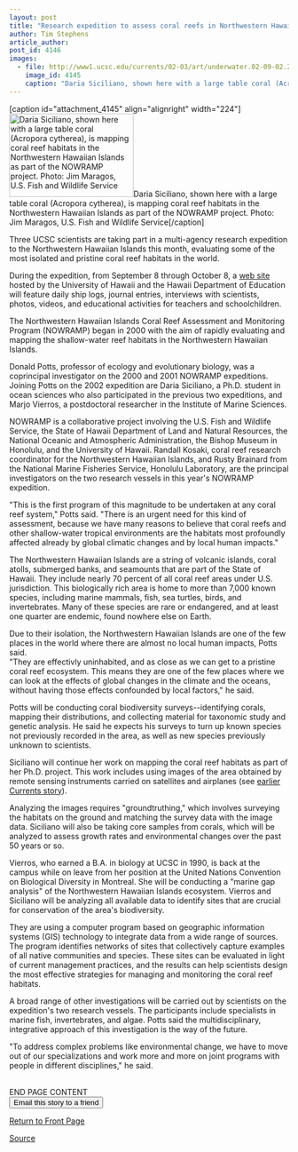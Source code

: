 ```yaml
---
layout: post
title: "Research expedition to assess coral reefs in Northwestern Hawaiian Islands"
author: Tim Stephens
article_author: 
post_id: 4146
images:
  - file: http://www1.ucsc.edu/currents/02-03/art/underwater.02-09-02.224.jpg
    image_id: 4145
    caption: "Daria Siciliano, shown here with a large table coral (Acropora cytherea), is mapping coral reef habitats in the Northwestern Hawaiian Islands as part of the NOWRAMP project. Photo: Jim Maragos, U.S. Fish and Wildlife Service"
---
```


[caption id="attachment_4145" align="alignright" width="224"]<a href="http://dev-ucsc-news.pantheonsite.io/wp-content/uploads/2002/09/underwater.02-09-02.224.jpg"><img class="size-full wp-image-4145" src="http://dev-ucsc-news.pantheonsite.io/wp-content/uploads/2002/09/underwater.02-09-02.224.jpg" alt="Daria Siciliano, shown here with a large table coral (Acropora cytherea), is mapping coral reef habitats in the Northwestern Hawaiian Islands as part of the NOWRAMP project. Photo: Jim Maragos, U.S. Fish and Wildlife Service" width="224" height="150" /></a>Daria Siciliano, shown here with a large table coral (Acropora cytherea), is mapping coral reef habitats in the Northwestern Hawaiian Islands as part of the NOWRAMP project. Photo: Jim Maragos, U.S. Fish and Wildlife Service[/caption]
<p>
  Three UCSC scientists are taking part in a multi-agency research expedition to the Northwestern Hawaiian Islands this month, evaluating some of the most isolated and pristine coral reef habitats in the world.
</p>
<p>
  During the expedition, from September 8 through October 8, a <a href="http://www.hawaiianatolls.org">web site</a> hosted by the University of Hawaii and the Hawaii Department of Education will feature daily ship logs, journal entries, interviews with scientists, photos, videos, and educational activities for teachers and schoolchildren.<br>
</p>
<p>
  The Northwestern Hawaiian Islands Coral Reef Assessment and Monitoring Program (NOWRAMP) began in 2000 with the aim of rapidly evaluating and mapping the shallow-water reef habitats in the Northwestern Hawaiian Islands.
</p>
<p>
  Donald Potts, professor of ecology and evolutionary biology, was a coprincipal investigator on the 2000 and 2001 NOWRAMP expeditions. Joining Potts on the 2002 expedition are Daria Siciliano, a Ph.D. student in ocean sciences who also participated in the previous two expeditions, and Marjo Vierros, a postdoctoral researcher in the Institute of Marine Sciences.
</p>
<p>
  NOWRAMP is a collaborative project involving the U.S. Fish and Wildlife Service, the State of Hawaii Department of Land and Natural Resources, the National Oceanic and Atmospheric Administration, the Bishop Museum in Honolulu, and the University of Hawaii. Randall Kosaki, coral reef research coordinator for the Northwestern Hawaiian Islands, and Rusty Brainard from the National Marine Fisheries Service, Honolulu Laboratory, are the principal investigators on the two research vessels in this year's NOWRAMP expedition.<br>
</p>
<p>
  "This is the first program of this magnitude to be undertaken at any coral reef system," Potts said. "There is an urgent need for this kind of assessment, because we have many reasons to believe that coral reefs and other shallow-water tropical environments are the habitats most profoundly affected already by global climatic changes and by local human impacts."<br>
</p>
<p>
  The Northwestern Hawaiian Islands are a string of volcanic islands, coral atolls, submerged banks, and seamounts that are part of the State of Hawaii. They include nearly 70 percent of all coral reef areas under U.S. jurisdiction. This biologically rich area is home to more than 7,000 known species, including marine mammals, fish, sea turtles, birds, and invertebrates. Many of these species are rare or endangered, and at least one quarter are endemic, found nowhere else on Earth.<br>
</p>
<p>
  Due to their isolation, the Northwestern Hawaiian Islands are one of the few places in the world where there are almost no local human impacts, Potts said.<br>
  "They are effectivly uninhabited, and as close as we can get to a pristine coral reef ecosystem. This means they are one of the few places where we can look at the effects of global changes in the climate and the oceans, without having those effects confounded by local factors," he said.<br>
</p>
<p>
  Potts will be conducting coral biodiversity surveys--identifying corals, mapping their distributions, and collecting material for taxonomic study and genetic analysis. He said he expects his surveys to turn up known species not previously recorded in the area, as well as new species previously unknown to scientists.<br>
</p>
<p>
  Siciliano will continue her work on mapping the coral reef habitats as part of her Ph.D. project. This work includes using images of the area obtained by remote sensing instruments carried on satellites and airplanes (see <a href="http://www.ucsc.edu/currents/01-02/03-25/imaging.html">earlier Currents story</a>).
</p>
<p>
  Analyzing the images requires "groundtruthing," which involves surveying the habitats on the ground and matching the survey data with the image data. Siciliano will also be taking core samples from corals, which will be analyzed to assess growth rates and environmental changes over the past 50 years or so.<br>
</p>
<p>
  Vierros, who earned a B.A. in biology at UCSC in 1990, is back at the campus while on leave from her position at the United Nations Convention on Biological Diversity in Montreal. She will be conducting a "marine gap analysis" of the Northwestern Hawaiian Islands ecosystem. Vierros and Siciliano will be analyzing all available data to identify sites that are crucial for conservation of the area's biodiversity.
</p>
<p>
  They are using a computer program based on geographic information systems (GIS) technology to integrate data from a wide range of sources. The program identifies networks of sites that collectively capture examples of all native communities and species. These sites can be evaluated in light of current management practices, and the results can help scientists design the most effective strategies for managing and monitoring the coral reef habitats.<br>
</p>
<p>
  A broad range of other investigations will be carried out by scientists on the expedition's two research vessels. The participants include specialists in marine fish, invertebrates, and algae. Potts said the multidisciplinary, integrative approach of this investigation is the way of the future.<br>
</p>
<p>
  "To address complex problems like environmental change, we have to move out of our specializations and work more and more on joint programs with people in different disciplines," he said.
</p>
<p>
  <br>
  END PAGE CONTENT<br>
  <input name="t1" size="-1" type="hidden"> <input name="SUBMIT" type="submit" value="Email this story to a friend">
</p>
<p>
  <a href="http://currents.ucsc.edu/">Return to Front Page</a>
</p>
<p><a href="http://www1.ucsc.edu/currents/02-03/09-02/expedition.html" title="Permalink to expedition">Source</a></p>
